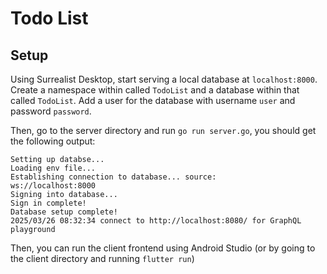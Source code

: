 # Todo List

## Setup

Using Surrealist Desktop, start serving a local database at `localhost:8000`. Create a namespace within called `TodoList` and a database within that called `TodoList`. Add a user for the database with username `user` and password `password`.

Then, go to the server directory and run `go run server.go`, you should get the following output:

```
Setting up databse...
Loading env file...
Establishing connection to database... source: 
ws://localhost:8000
Signing into database...
Sign in complete!
Database setup complete!
2025/03/26 08:32:34 connect to http://localhost:8080/ for GraphQL playground
```

Then, you can run the client frontend using Android Studio (or by going to the client directory and running `flutter run`)